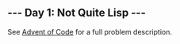 \--- Day 1: Not Quite Lisp ---
-----------------------------

See [Advent of Code](https://adventofcode.com/2015/day/1) for a full problem description.
